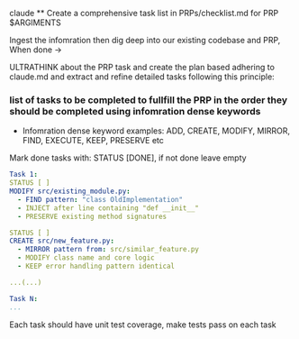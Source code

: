 claude
\*\* Create a comprehensive task list in PRPs/checklist.md for PRP $ARGIMENTS

Ingest the infomration then dig deep into our existing codebase and PRP, When done ->

ULTRATHINK about the PRP task and create the plan based adhering to claude.md and extract and refine detailed tasks following this principle:

### list of tasks to be completed to fullfill the PRP in the order they should be completed using infomration dense keywords

- Infomration dense keyword examples:
  ADD, CREATE, MODIFY, MIRROR, FIND, EXECUTE, KEEP, PRESERVE etc

Mark done tasks with: STATUS [DONE], if not done leave empty

```yaml
Task 1:
STATUS [ ]
MODIFY src/existing_module.py:
  - FIND pattern: "class OldImplementation"
  - INJECT after line containing "def __init__"
  - PRESERVE existing method signatures

STATUS [ ]
CREATE src/new_feature.py:
  - MIRROR pattern from: src/similar_feature.py
  - MODIFY class name and core logic
  - KEEP error handling pattern identical

...(...)

Task N:
...

```

Each task should have unit test coverage, make tests pass on each task